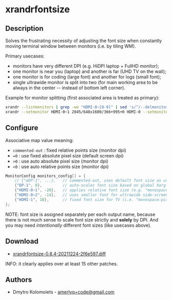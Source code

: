 xrandrfontsize
==============

Description
-----------
Solves the frustrating necessity of adjusting the font size when constantly
moving terminal window between monitors (i.e. by tiling WM).

Primary usecases:

* monitors have very different DPI (e.g. HiDPI laptop + FullHD monitor);
* one monitor is near you (laptop) and another is far (UHD TV on the wall);
* one monitor is for coding (large font) and another for logs (small font);
* single ultrawide monitor is split into two (for main working area to be always in the center -- instead of bottom left corner).

Example for monitor splitting (first associated area is treated as primary):
```bash
xrandr --listmonitors | grep -wo "HDMI-0~[0-9]" | sed 's/^/--delmonitor /' | xargs -r xrandr
xrandr --setmonitor HDMI-0~1 2845/648x1600/366+995+0 HDMI-0 --setmonitor HDMI-0~2 995/226x1600/366+0+0 none
```

Configure
---------

Associative map value meaning:

* `commented-out` : fixed relative points size (monitor dpi)
* `=0` : use fixed absolute pixel size (default screen dpi)
* `>0` : use auto absolute pixel size (monitor dpi)
* `<0` : use auto relative points size (monitor dpi)

```c
MonitorConfig monitors_config[] = {
	// {"eDP-1", ...},   // commented-out, uses default font size as usual
	{"DP-1", 0},         // auto-scales font size based on global Xorg DPI
	{"HDMI-0~1", -20},   // applies relative font size (e.g. "monospace-20")
	{"HDMI-0~2", -14},   // uses smaller font for ultrawide side-screen
	{"HDMI-1", 18},      // fixed font size for TV (i.e. "monospace:pixelsize=18")
};
```

NOTE: font size is assigned separately per each output name, because there is
not much sense to scale font size strictly and **solely** by DPI.
And you may need *intentionally* different font sizes (like usecases above).

Download
--------
* [xrandrfontsize-0.8.4-20211224-2f6e597.diff](xrandrfontsize-0.8.4-20211224-2f6e597.diff)

INFO: it clearly applies over at least 15 other patches.

Authors
-------
* Dmytro Kolomoiets - <amerlyq+code@gmail.com>
